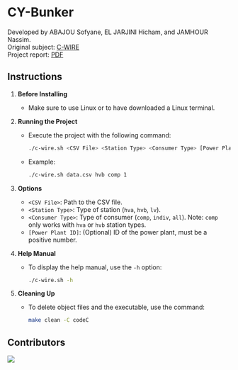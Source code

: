 # CY-Bunker

Developed by ABAJOU Sofyane, EL JARJINI Hicham, and JAMHOUR Nassim. <br>
Original subject: [C-WIRE](documents/subject.pdf) <br>
Project report: [PDF](documents/report.pdf) <br>

## Instructions

1. **Before Installing**
   - Make sure to use Linux or to have downloaded a Linux terminal.

2. **Running the Project**
   - Execute the project with the following command:
     ```sh
     ./c-wire.sh <CSV File> <Station Type> <Consumer Type> [Power Plant ID]
     ```
   - Example:
     ```sh
     ./c-wire.sh data.csv hvb comp 1
     ```

3. **Options**
   - `<CSV File>`: Path to the CSV file.
   - `<Station Type>`: Type of station (`hva`, `hvb`, `lv`).
   - `<Consumer Type>`: Type of consumer (`comp`, `indiv`, `all`). Note: `comp` only works with `hva` or `hvb` station types.
   - `[Power Plant ID]`: (Optional) ID of the power plant, must be a positive number.

4. **Help Manual**
   - To display the help manual, use the `-h` option:
     ```sh
     ./c-wire.sh -h
     ```

5. **Cleaning Up**
   - To delete object files and the executable, use the command:
     ```sh
     make clean -C codeC
     ```

## Contributors

<a href="https://github.com/nassimjmh/CY-Bunker/graphs/contributors">
  <img src="https://contrib.rocks/image?repo=nassimjmh/CY-Bunker" />
</a>